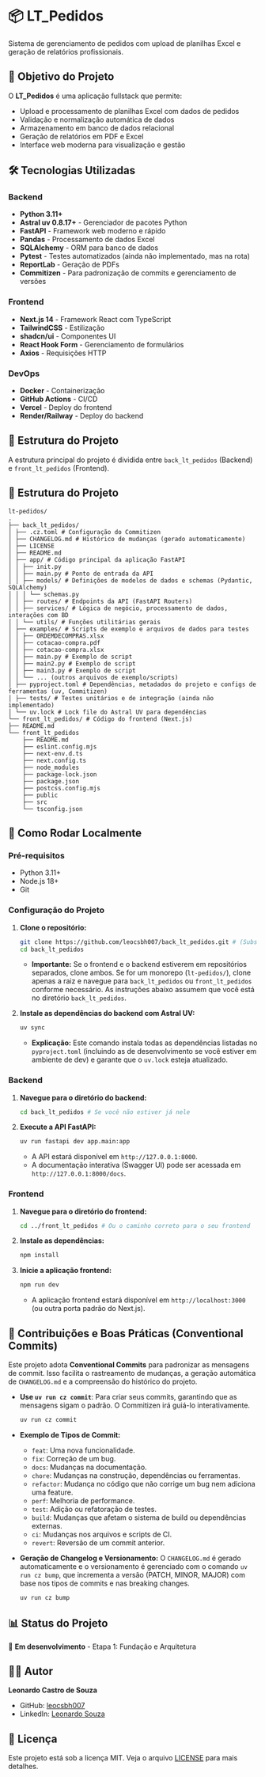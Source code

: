 # 📦 LT_Pedidos

Sistema de gerenciamento de pedidos com upload de planilhas Excel e geração de relatórios profissionais.

## 🎯 Objetivo do Projeto

O **LT_Pedidos** é uma aplicação fullstack que permite:
- Upload e processamento de planilhas Excel com dados de pedidos
- Validação e normalização automática de dados
- Armazenamento em banco de dados relacional
- Geração de relatórios em PDF e Excel
- Interface web moderna para visualização e gestão

## 🛠️ Tecnologias Utilizadas

### Backend
- **Python 3.11+**
- **Astral uv 0.8.17+** - Gerenciador de pacotes Python
- **FastAPI** - Framework web moderno e rápido
- **Pandas** - Processamento de dados Excel
- **SQLAlchemy** - ORM para banco de dados
- **Pytest** - Testes automatizados (ainda não implementado, mas na rota)
- **ReportLab** - Geração de PDFs
- **Commitizen** - Para padronização de commits e gerenciamento de versões

### Frontend
- **Next.js 14** - Framework React com TypeScript
- **TailwindCSS** - Estilização
- **shadcn/ui** - Componentes UI
- **React Hook Form** - Gerenciamento de formulários
- **Axios** - Requisições HTTP

### DevOps
- **Docker** - Containerização
- **GitHub Actions** - CI/CD
- **Vercel** - Deploy do frontend
- **Render/Railway** - Deploy do backend

## 📁 Estrutura do Projeto

A estrutura principal do projeto é dividida entre `back_lt_pedidos` (Backend) e `front_lt_pedidos` (Frontend).

## 📁 Estrutura do Projeto

```
lt-pedidos/
.
├── back_lt_pedidos/
│ ├── .cz.toml # Configuração do Commitizen
│ ├── CHANGELOG.md # Histórico de mudanças (gerado automaticamente)
│ ├── LICENSE
│ ├── README.md
│ ├── app/ # Código principal da aplicação FastAPI
│ │ ├── init.py
│ │ ├── main.py # Ponto de entrada da API
│ │ ├── models/ # Definições de modelos de dados e schemas (Pydantic, SQLAlchemy)
│ │ │ └── schemas.py
│ │ ├── routes/ # Endpoints da API (FastAPI Routers)
│ │ ├── services/ # Lógica de negócio, processamento de dados, interações com BD
│ │ └── utils/ # Funções utilitárias gerais
│ ├── examples/ # Scripts de exemplo e arquivos de dados para testes
│ │ ├── ORDEMDECOMPRAS.xlsx
│ │ ├── cotacao-compra.pdf
│ │ ├── cotacao-compra.xlsx
│ │ ├── main.py # Exemplo de script
│ │ ├── main2.py # Exemplo de script
│ │ ├── main3.py # Exemplo de script
│ │ └── ... (outros arquivos de exemplo/scripts)
│ ├── pyproject.toml # Dependências, metadados do projeto e configs de ferramentas (uv, Commitizen)
│ ├── tests/ # Testes unitários e de integração (ainda não implementado)
│ └── uv.lock # Lock file do Astral UV para dependências
└── front_lt_pedidos/ # Código do frontend (Next.js)
├── README.md
└── front_lt_pedidos
    ├── README.md
    ├── eslint.config.mjs
    ├── next-env.d.ts
    ├── next.config.ts
    ├── node_modules
    ├── package-lock.json
    ├── package.json
    ├── postcss.config.mjs
    ├── public
    ├── src
    └── tsconfig.json
```

## 🚀 Como Rodar Localmente

### Pré-requisitos
- Python 3.11+
- Node.js 18+
- Git

### Configuração do Projeto
1.  **Clone o repositório:**
    ```bash
    git clone https://github.com/leocsbh007/back_lt_pedidos.git # (Substitua pelo URL correto do seu projeto completo se for um monorepo)
    cd back_lt_pedidos
    ```
    *   **Importante:** Se o frontend e o backend estiverem em repositórios separados, clone ambos. Se for um monorepo (`lt-pedidos/`), clone apenas a raiz e navegue para `back_lt_pedidos` ou `front_lt_pedidos` conforme necessário. As instruções abaixo assumem que você está no diretório `back_lt_pedidos`.

2.  **Instale as dependências do backend com Astral UV:**
    ```bash
    uv sync
    ```
    *   **Explicação:** Este comando instala todas as dependências listadas no `pyproject.toml` (incluindo as de desenvolvimento se você estiver em ambiente de dev) e garante que o `uv.lock` esteja atualizado.

### Backend
1.  **Navegue para o diretório do backend:**
    ```bash
    cd back_lt_pedidos # Se você não estiver já nele
    ```
2.  **Execute a API FastAPI:**
    ```bash
    uv run fastapi dev app.main:app
    ```
    *   A API estará disponível em `http://127.0.0.1:8000`.
    *   A documentação interativa (Swagger UI) pode ser acessada em `http://127.0.0.1:8000/docs`.

### Frontend
1.  **Navegue para o diretório do frontend:**
    ```bash
    cd ../front_lt_pedidos # Ou o caminho correto para o seu frontend
    ```
2.  **Instale as dependências:**
    ```bash
    npm install
    ```
3.  **Inicie a aplicação frontend:**
    ```bash
    npm run dev
    ```
    *   A aplicação frontend estará disponível em `http://localhost:3000` (ou outra porta padrão do Next.js).

## 📝 Contribuições e Boas Práticas (Conventional Commits)

Este projeto adota **Conventional Commits** para padronizar as mensagens de commit. Isso facilita o rastreamento de mudanças, a geração automática de `CHANGELOG.md` e a compreensão do histórico do projeto.

-   **Use `uv run cz commit`**: Para criar seus commits, garantindo que as mensagens sigam o padrão. O Commitizen irá guiá-lo interativamente.

    ```bash
    uv run cz commit
    ```

-   **Exemplo de Tipos de Commit:**
    -   `feat`: Uma nova funcionalidade.
    -   `fix`: Correção de um bug.
    -   `docs`: Mudanças na documentação.
    -   `chore`: Mudanças na construção, dependências ou ferramentas.
    -   `refactor`: Mudança no código que não corrige um bug nem adiciona uma feature.
    -   `perf`: Melhoria de performance.
    -   `test`: Adição ou refatoração de testes.
    -   `build`: Mudanças que afetam o sistema de build ou dependências externas.
    -   `ci`: Mudanças nos arquivos e scripts de CI.
    -   `revert`: Reversão de um commit anterior.

-   **Geração de Changelog e Versionamento:**
    O `CHANGELOG.md` é gerado automaticamente e o versionamento é gerenciado com o comando `uv run cz bump`, que incrementa a versão (PATCH, MINOR, MAJOR) com base nos tipos de commits e nas breaking changes.

    ```bash
    uv run cz bump
    ```

## 📊 Status do Projeto

🚧 **Em desenvolvimento** - Etapa 1: Fundação e Arquitetura

## 👨‍💻 Autor

**Leonardo Castro de Souza**
- GitHub: [leocsbh007](https://github.com/leocsbh007)
- LinkedIn: [Leonardo Souza](https://www.linkedin.com/in/leonardo-souza-2a83b11a/)

## 📄 Licença

Este projeto está sob a licença MIT. Veja o arquivo [LICENSE](LICENSE) para mais detalhes.
